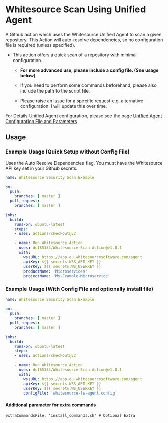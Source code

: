 # Whitesource Scan Using Unified Agent

A Github action which uses the Whitesource Unified Agent to scan a given repository. This Action will auto-resolve dependencies, so no configuration file is required (unless specified).

- This action offers a quick scan of a repository with minimal configuration.
    - **For more advanced use, please include a config file. (See usage below)**
    - If you need to perform some commands beforehand, please also include the path to the script file.

    - Please raise an issue for a specific request e.g. alternative configuration. I will update this over time.
    
For Details Unified Agent configuration, please see the page [Unified Agent Configuration File and Parameters](https://whitesource.atlassian.net/wiki/spaces/WD/pages/804814917/Unified+Agent+Configuration+File+and+Parameters)

## Usage

### Example Usage (Quick Setup without Config File)

Uses the Auto Resolve Dependencies flag.
You must have the Whitesource API key set in your Github secrets. 

```yaml
name: Whitesource Security Scan Example

on:
  push:
    branches: [ master ]
  pull_request:
    branches: [ master ]

jobs:
  build:
    runs-on: ubuntu-latest
    steps:
    - uses: actions/checkout@v2

    - name: Run Whitesource Action
      uses: dc185334/Whitesource-Scan-Action@v1.0.1
      with:
        wssURL: https://app-eu.whitesourcesoftware.com/agent
        apiKey: ${{ secrets.WSS_API_KEY }}
        userKey: ${{ secrets.WS_USERKEY }}
        productName: 'Microservices'
        projectName: 'My-Example-Microservice'

```

### Example Usage (With Config File and optionally install file)

```yaml
name: Whitesource Security Scan Example

on:
  push:
    branches: [ master ]
  pull_request:
    branches: [ master ]

jobs:
  build:
    runs-on: ubuntu-latest
    steps:
    - uses: actions/checkout@v2

    - name: Run Whitesource Action
      uses: dc185334/Whitesource-Scan-Action@v1.0.1
      with:
        wssURL: https://app-eu.whitesourcesoftware.com/agent
        apiKey: ${{ secrets.WSS_API_KEY }}
        userKey: ${{ secrets.WS_USERKEY }}
        configFile: 'whitesource-fs-agent.config'

```

#### Additional parameter for extra commands
```
extraCommandsFile: 'install_commands.sh' # Optional Extra
```

